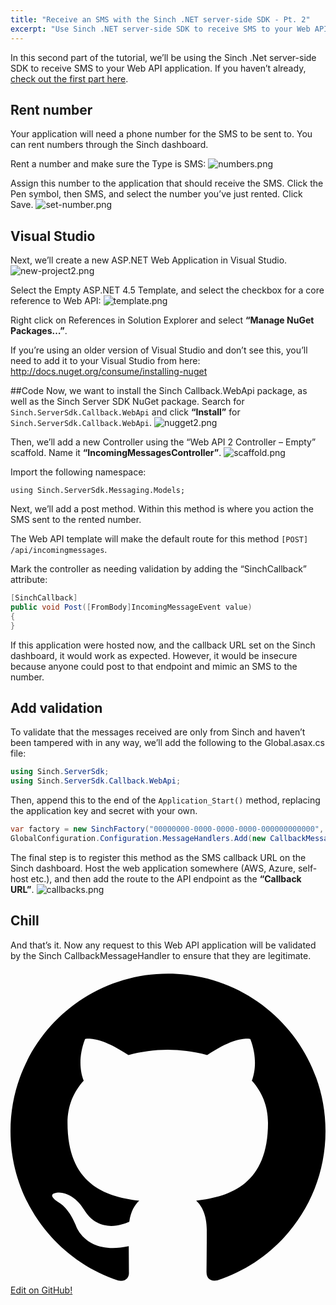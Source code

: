 ```yaml
---
title: "Receive an SMS with the Sinch .NET server-side SDK - Pt. 2"
excerpt: "Use Sinch .NET server-side SDK to receive SMS to your Web API application."
---
```

In this second part of the tutorial, we’ll be using the Sinch .Net server-side SDK to receive SMS to your Web API application. If you haven’t already, [check out the first part here](doc:send-an-sms-with-the-sinch-net-server-side-sdk).

## Rent number

Your application will need a phone number for the SMS to be sent to. You can rent numbers through the Sinch dashboard.

Rent a number and make sure the Type is SMS:
![numbers.png](images/36e0fe0-numbers.png)

Assign this number to the application that should receive the SMS. Click the Pen symbol, then SMS, and select the number you’ve just rented. Click Save.
![set-number.png](images/f9f908f-set-number.png)

## Visual Studio

Next, we’ll create a new ASP.NET Web Application in Visual Studio.
![new-project2.png](images/fd8768e-new-project2.png)

Select the Empty ASP.NET 4.5 Template, and select the checkbox for a core reference to Web API:
![template.png](images/71e2699-template.png)

Right click on References in Solution Explorer and select **“Manage NuGet Packages…”**.

If you’re using an older version of Visual Studio and don’t see this, you’ll need to add it to your Visual Studio from here: <http://docs.nuget.org/consume/installing-nuget>

##Code 
Now, we want to install the Sinch Callback.WebApi package, as well as the Sinch Server SDK NuGet package. Search for `Sinch.ServerSdk.Callback.WebApi` and click **“Install”** for `Sinch.ServerSdk.Callback.WebApi`.
![nugget2.png](images/afb68f7-nugget2.png)

Then, we’ll add a new Controller using the “Web API 2 Controller – Empty” scaffold. Name it **“IncomingMessagesController”**.
![scaffold.png](images/0d3437a-scaffold.png)

Import the following namespace:

`using Sinch.ServerSdk.Messaging.Models;`

Next, we’ll add a post method. Within this method is where you action the SMS sent to the rented number.

The Web API template will make the default route for this method `[POST] /api/incomingmessages`.

Mark the controller as needing validation by adding the “SinchCallback” attribute:

```csharp
[SinchCallback]
public void Post([FromBody]IncomingMessageEvent value)
{
}
```

If this application were hosted now, and the callback URL set on the Sinch dashboard, it would work as expected. However, it would be insecure because anyone could post to that endpoint and mimic an SMS to the number.

## Add validation

To validate that the messages received are only from Sinch and haven’t been tampered with in any way, we’ll add the following to the Global.asax.cs file:

```csharp
using Sinch.ServerSdk;
using Sinch.ServerSdk.Callback.WebApi;
```

Then, append this to the end of the `Application_Start()` method, replacing the application key and secret with your own.

```csharp
var factory = new SinchFactory("00000000-0000-0000-0000-000000000000", "AAAAAAAAAAAAAAAAAAAAAA==");
GlobalConfiguration.Configuration.MessageHandlers.Add(new CallbackMessageHandler(factory));
```

The final step is to register this method as the SMS callback URL on the Sinch dashboard. Host the web application somewhere (AWS, Azure, self-host etc.), and then add the route to the API endpoint as the **“Callback URL”**.
![callbacks.png](images/2c5803a-callbacks.png)

## Chill

And that’s it. Now any request to this Web API application will be validated by the Sinch CallbackMessageHandler to ensure that they are legitimate.

<a class="gitbutton pill" target="_blank" href="https://github.com/sinch/docs/blob/master/docs/tutorials/net/receive-an-sms-with-the-sinch-net-server-side-sdk-pt-2.md">
                        <span class="icon medium">
                            <svg xmlns="http://www.w3.org/2000/svg" role="img" viewBox="0 0 24 24"><title>GitHub icon</title><path d="M 12 0.297 c -6.63 0 -12 5.373 -12 12 c 0 5.303 3.438 9.8 8.205 11.385 c 0.6 0.113 0.82 -0.258 0.82 -0.577 c 0 -0.285 -0.01 -1.04 -0.015 -2.04 c -3.338 0.724 -4.042 -1.61 -4.042 -1.61 C 4.422 18.07 3.633 17.7 3.633 17.7 c -1.087 -0.744 0.084 -0.729 0.084 -0.729 c 1.205 0.084 1.838 1.236 1.838 1.236 c 1.07 1.835 2.809 1.305 3.495 0.998 c 0.108 -0.776 0.417 -1.305 0.76 -1.605 c -2.665 -0.3 -5.466 -1.332 -5.466 -5.93 c 0 -1.31 0.465 -2.38 1.235 -3.22 c -0.135 -0.303 -0.54 -1.523 0.105 -3.176 c 0 0 1.005 -0.322 3.3 1.23 c 0.96 -0.267 1.98 -0.399 3 -0.405 c 1.02 0.006 2.04 0.138 3 0.405 c 2.28 -1.552 3.285 -1.23 3.285 -1.23 c 0.645 1.653 0.24 2.873 0.12 3.176 c 0.765 0.84 1.23 1.91 1.23 3.22 c 0 4.61 -2.805 5.625 -5.475 5.92 c 0.42 0.36 0.81 1.096 0.81 2.22 c 0 1.606 -0.015 2.896 -0.015 3.286 c 0 0.315 0.21 0.69 0.825 0.57 C 20.565 22.092 24 17.592 24 12.297 c 0 -6.627 -5.373 -12 -12 -12" /></svg>
                        </span>
                        Edit on GitHub!</a>